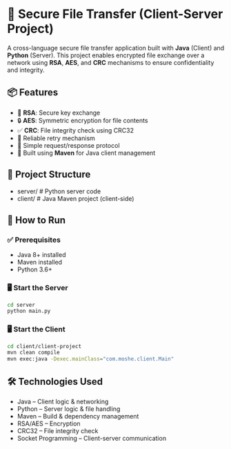 # 🔐 Secure File Transfer (Client-Server Project)

A cross-language secure file transfer application built with **Java** (Client) and **Python** (Server). This project enables encrypted file exchange over a network using **RSA**, **AES**, and **CRC** mechanisms to ensure confidentiality and integrity.



## 📦 Features

- 🔑 **RSA**: Secure key exchange
- 🔒 **AES**: Symmetric encryption for file contents
- ✅ **CRC**: File integrity check using CRC32
- 🔁 Reliable retry mechanism
- 💬 Simple request/response protocol
- 🧰 Built using **Maven** for Java client management



## 📁 Project Structure

- server/ # Python server code
- client/ # Java Maven project (client-side)



## 🚀 How to Run

### ✅ Prerequisites

- Java 8+ installed
- Maven installed
- Python 3.6+


### 🖥️ Start the Server

```bash
cd server
python main.py
```


### 🖥️ Start the Client
```bash
cd client/client-project
mvn clean compile
mvn exec:java -Dexec.mainClass="com.moshe.client.Main"
```

## 🛠️ Technologies Used
- Java – Client logic & networking
- Python – Server logic & file handling
- Maven – Build & dependency management
- RSA/AES – Encryption
- CRC32 – File integrity check
- Socket Programming – Client-server communication
